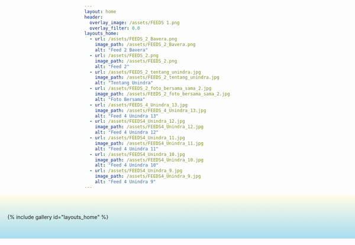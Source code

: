 ```yaml
---
layout: home
header:
  overlay_image: /assets/FEEDS 1.png
  overlay_filter: 0.0
layouts_home:
  - url: /assets/FEEDS_2_Bavera.png
    image_path: /assets/FEEDS_2_Bavera.png
    alt: "Feed 2 Bavera"
  - url: /assets/FEEDS_2.png
    image_path: /assets/FEEDS_2.png
    alt: "Feed 2"
  - url: /assets/FEEDS_2_tentang_unindra.jpg
    image_path: /assets/FEEDS_2_tentang_unindra.jpg
    alt: "Tentang Unindra"
  - url: /assets/FEEDS_2_foto_bersama_sama_2.jpg
    image_path: /assets/FEEDS_2_foto_bersama_sama_2.jpg
    alt: "Foto Bersama"
  - url: /assets/FEEDS_4_Unindra_13.jpg
    image_path: /assets/FEEDS_4_Unindra_13.jpg
    alt: "Feed 4 Unindra 13"
  - url: /assets/FEEDS4_Unindra_12.jpg
    image_path: /assets/FEEDS4_Unindra_12.jpg
    alt: "Feed 4 Unindra 12"
  - url: /assets/FEEDS4_Unindra_11.jpg
    image_path: /assets/FEEDS4_Unindra_11.jpg
    alt: "Feed 4 Unindra 11"
  - url: /assets/FEEDS4_Unindra_10.jpg
    image_path: /assets/FEEDS4_Unindra_10.jpg
    alt: "Feed 4 Unindra 10"
  - url: /assets/FEEDS4_Unindra_9.jpg
    image_path: /assets/FEEDS4_Unindra_9.jpg
    alt: "Feed 4 Unindra 9"
---
```

<style>
.gallery-background {
  width: 100vw;
  background: linear-gradient(to bottom, #fffde8, #a8dcf0); /* gradasi mirip FEEDS 1 */
  padding: 50px 20px;
  margin-left: calc(-50vw + 50%);
  margin-right: calc(-50vw + 50%);
}

.gallery-background img {
  width: 100%;
  max-width: 950px;
  height: auto;
  margin: 20px auto;
  display: block;
  box-shadow: 0 4px 12px rgba(0, 0, 0, 0.1);
  border-radius: 12px;
}
</style>

<div class="gallery-background">
  {% include gallery id="layouts_home" %}
</div>
